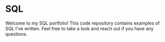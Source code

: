 # SQL
Welcome to my SQL portfolio! 
This code repository contains examples of SQL I've written. 
Feel free to take a look and reach out if you have any questions.
